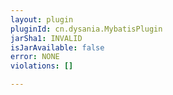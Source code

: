 ```yaml
---
layout: plugin
pluginId: cn.dysania.MybatisPlugin
jarSha1: INVALID
isJarAvailable: false
error: NONE
violations: []

---
```

